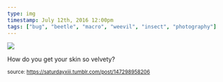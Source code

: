 ```yaml
---
type: img
timestamp: July 12th, 2016 12:00pm
tags: ["bug", "beetle", "macro", "weevil", "insect", "photography"]
---
```

<img src="https://saturdayxiii.github.io/media/147298958206.jpg"/>

How do you get your skin so velvety?
 
  
<small>source: https://saturdayxiii.tumblr.com/post/147298958206</small>
